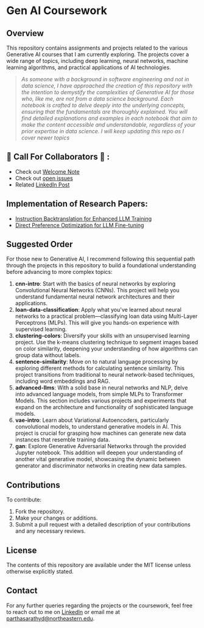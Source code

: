# Gen AI Coursework

## Overview
This repository contains assignments and projects related to the various Generative AI courses that I am currently exploring. The projects cover a wide range of topics, including deep learning, neural networks, machine learning algorithms, and practical applications of AI technologies.

> *As someone with a background in software engineering and not in data science, I have approached the creation of this repository with the intention to demystify the complexities of Generative AI for those who, like me, are not from a data science background. Each notebook is crafted to delve deeply into the underlying concepts, ensuring that the fundamentals are thoroughly explained. You will find detailed explanations and examples in each notebook that aim to make the content accessible and understandable, regardless of your prior expertise in data science. I will keep updating this repo as I cover newer topics*

## 📣 Call For Collaborators 📣 :
- Check out [Welcome Note](https://github.com/parthasarathydNU/gen-ai-coursework/discussions/6)
- Check out [open issues](https://github.com/parthasarathydNU/gen-ai-coursework/issues)
- Related [LinkedIn Post](https://www.linkedin.com/feed/update/urn:li:activity:7228066766004928512/)

## Implementation of Research Papers: 
- [Instruction Backtranslation for Enhanced LLM Training](./advanced-llms/instruction-backtranslation)
- [Direct Preference Optimization for LLM Fine-tuning](./advanced-llms/direct-preference-optimization)

## Suggested Order
For those new to Generative AI, I recommend following this sequential path through the projects in this repository to build a foundational understanding before advancing to more complex topics:

1. **cnn-intro**: Start with the basics of neural networks by exploring Convolutional Neural Networks (CNNs). This project will help you understand fundamental neural network architectures and their applications.
2. **loan-data-classification**: Apply what you've learned about neural networks to a practical problem—classifying loan data using Multi-Layer Perceptrons (MLPs). This will give you hands-on experience with supervised learning.
3. **clustering-colors**: Diversify your skills with an unsupervised learning project. Use the k-means clustering technique to segment images based on color similarity, deepening your understanding of how algorithms can group data without labels.
4. **sentence-similarity**: Move on to natural language processing by exploring different methods for calculating sentence similarity. This project transitions from traditional to neural network-based techniques, including word embeddings and RAG.
5. **advanced-llms**: With a solid base in neural networks and NLP, delve into advanced language models, from simple MLPs to Transformer Models. This section includes various projects and experiments that expand on the architecture and functionality of sophisticated language models.
6. **vae-intro**: Learn about Variational Autoencoders, particularly convolutional models, to understand generative models in AI. This project is crucial for grasping how machines can generate new data instances that resemble training data.
7. **gan**: Explore Generative Adversarial Networks through the provided Jupyter notebook. This addition will deepen your understanding of another vital generative model, showcasing the dynamic between generator and discriminator networks in creating new data samples.

## Contributions
To contribute:
1. Fork the repository.
2. Make your changes or additions.
3. Submit a pull request with a detailed description of your contributions and any necessary reviews.

## License
The contents of this repository are available under the MIT license unless otherwise explicitly stated.

## Contact
For any further queries regarding the projects or the coursework, feel free to reach out to me on [LinkedIn](https://www.linkedin.com/in/parthadhruv/) or email me at parthasarathyd@northeastern.edu.
